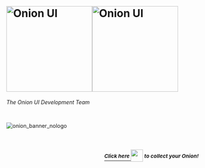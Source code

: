 <p>&nbsp;</p>

# <img alt="Onion UI" src="https://user-images.githubusercontent.com/44569252/179354362-642c7ef5-2c74-49bb-aa8b-79d764cb4111.png#gh-dark-mode-only" width="225px"><img alt="Onion UI" src="https://user-images.githubusercontent.com/44569252/179354365-21830e63-2c79-464c-b3b6-3fcae6e4bbf7.png#gh-light-mode-only" width="225px">

*The Onion UI Development Team*

<p>&nbsp;</p>

![onion_banner_nologo](https://user-images.githubusercontent.com/44569252/179354239-ca6ae132-5807-4c6a-8432-22b16fe57d7b.png)

<p>&nbsp;</p>

<h3 align="right"><i><a href="https://github.com/OnionUI/Onion"><sup>Click here </sup><sub><img src="https://user-images.githubusercontent.com/44569252/179354719-036b5634-fcaf-4cdb-a6d7-0ad62fd683d1.png" width="32"></sub></a><sup> to collect your Onion!</sup></i></h3>
